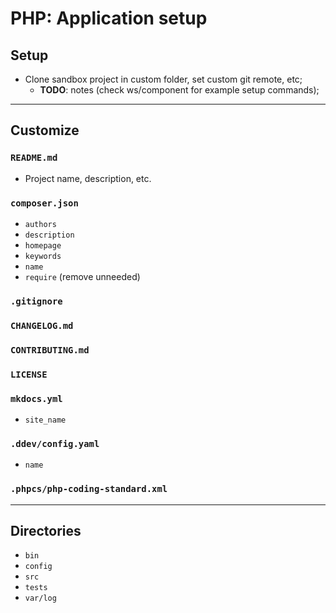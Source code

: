 # PHP: Application setup

## Setup

- Clone sandbox project in custom folder, set custom git remote, etc;
    - **TODO**: notes (check ws/component for example setup commands);
---

## Customize

### `README.md`

- Project name, description, etc.

### `composer.json`

- `authors`
- `description`
- `homepage`
- `keywords`
- `name`
- `require` (remove unneeded)

### `.gitignore`

### `CHANGELOG.md`

### `CONTRIBUTING.md`

### `LICENSE`

### `mkdocs.yml`

- `site_name`

### `.ddev/config.yaml`

- `name`

### `.phpcs/php-coding-standard.xml`

---

## Directories

- `bin`
- `config`
- `src`
- `tests`
- `var/log`